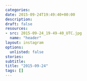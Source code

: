 ```yaml
---
categories:
date: 2015-09-24T19:49:40+00:00
description:
draft: false
resources:
- src: 2015-09-24_19-49-40_UTC.jpg
  name: "header"
layout: instagram
options:
  unlisted: false
stories:
subtitle:
title: "2015-09-24"
tags: []
---
```


 
